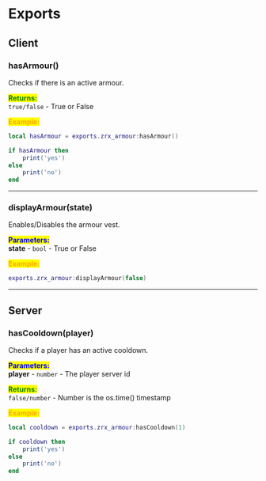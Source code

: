 # Exports

## Client

### hasArmour()

Checks if there is an active armour.

<mark style="color:green;">**Returns:**</mark>\
`true/false` - True or False

<mark style="color:orange;">**Example:**</mark>

```lua
local hasArmour = exports.zrx_armour:hasArmour()

if hasArmour then
    print('yes')
else
    print('no')
end
```

***

### displayArmour(state)

Enables/Disables the armour vest.

<mark style="color:blue;">**Parameters:**</mark>\
**state** - `bool` - True or False

<mark style="color:orange;">**Example:**</mark>

```lua
exports.zrx_armour:displayArmour(false)
```

***

## Server

### hasCooldown(player)

Checks if a player has an active cooldown.

<mark style="color:blue;">**Parameters:**</mark>\
**player** - `number` - The player server id

<mark style="color:green;">**Returns:**</mark>\
`false/number` - Number is the os.time() timestamp

<mark style="color:orange;">**Example:**</mark>

```lua
local cooldown = exports.zrx_armour:hasCooldown(1)

if cooldown then
    print('yes')
else
    print('no')
end
```
